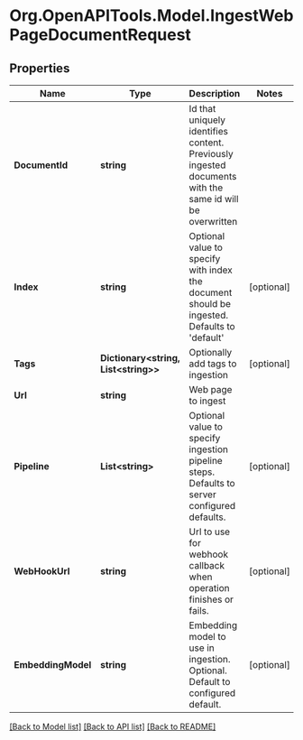 # Org.OpenAPITools.Model.IngestWebPageDocumentRequest

## Properties

Name | Type | Description | Notes
------------ | ------------- | ------------- | -------------
**DocumentId** | **string** | Id that uniquely identifies content. Previously ingested documents with the same id will be overwritten | 
**Index** | **string** | Optional value to specify with index the document should be ingested. Defaults to &#39;default&#39; | [optional] 
**Tags** | **Dictionary&lt;string, List&lt;string&gt;&gt;** | Optionally add tags to ingestion | [optional] 
**Url** | **string** | Web page to ingest | 
**Pipeline** | **List&lt;string&gt;** | Optional value to specify ingestion pipeline steps. Defaults to server configured defaults. | [optional] 
**WebHookUrl** | **string** | Url to use for webhook callback when operation finishes or fails. | [optional] 
**EmbeddingModel** | **string** | Embedding model to use in ingestion. Optional. Default to configured default. | [optional] 

[[Back to Model list]](../README.md#documentation-for-models) [[Back to API list]](../README.md#documentation-for-api-endpoints) [[Back to README]](../README.md)

